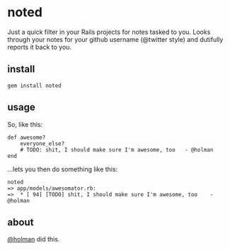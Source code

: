 # noted

Just a quick filter in your Rails projects for notes tasked to you. Looks through your notes
for your github username (@twitter style) and dutifully reports it back to you.

## install

`gem install noted`

## usage

So, like this:

    def awesome?
        everyone_else?
        # TODO: shit, I should make sure I'm awesome, too   - @holman
    end

...lets you then do something like this:

    noted
    => app/models/awesomator.rb:
    =>  * [ 94] [TODO] shit, I should make sure I'm awesome, too    - @holman

## about

[@holman](http://twitter.com/holman) did this.